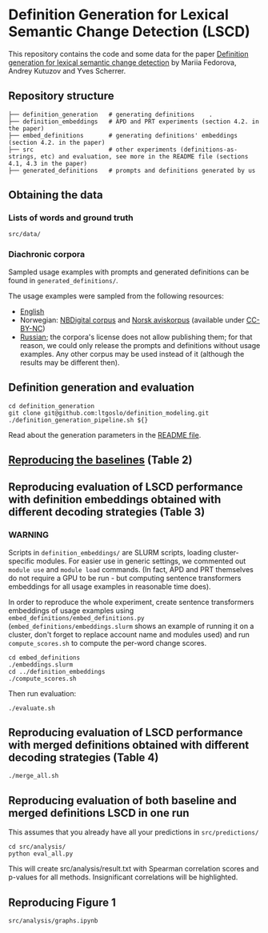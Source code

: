 # Definition Generation for Lexical Semantic Change Detection (LSCD)

This repository contains the code and some data for the paper [Definition generation for lexical semantic change detection](https://arxiv.org/abs/2406.14167) by Mariia Fedorova, Andrey Kutuzov and Yves Scherrer.

## Repository structure
    ├── definition_generation   # generating definitions    .
    ├── definition_embeddings   # APD and PRT experiments (section 4.2. in the paper)
    ├── embed_definitions       # generating definitions' embeddings (section 4.2. in the paper)
    ├── src                     # other experiments (definitions-as-strings, etc) and evaluation, see more in the README file (sections 4.1, 4.3 in the paper)
    ├── generated_definitions   # prompts and definitions generated by us

## Obtaining the data

### Lists of words and ground truth

```src/data/``` 

### Diachronic corpora

Sampled usage examples with prompts and generated definitions can be found in ```generated_definitions/```.

The usage examples were sampled from the following resources:

- [English](https://www.ims.uni-stuttgart.de/en/research/resources/corpora/sem-eval-ulscd-eng/)
- Norwegian: [NBDigital corpus](https://www.nb.no/sprakbanken/ressurskatalog/oai-nb-no-sbr-34/) and [Norsk aviskorpus](https://www.nb.no/sprakbanken/ressurskatalog/oai-nb-no-sbr-4/) (available under [CC-BY-NC](https://creativecommons.org/licenses/by-nc/4.0/))
- [Russian](https://ruscorpora.ru/new/en/corpora-usage.html); the corpora's license does not allow publishing them; for that reason, we could only release the prompts and definitions without usage examples. Any other corpus may be used instead of it (although the results may be different then).

## Definition generation and evaluation

```commandline
cd definition_generation
git clone git@github.com:ltgoslo/definition_modeling.git
./definition_generation_pipeline.sh ${}
```
Read about the generation parameters in the [README file](definition_generation/README.md).

## [Reproducing the baselines](https://github.com/ltgoslo/Definition-generation-for-LSCD/tree/main/src#reproducing-lesk-baselines) (Table 2)

## Reproducing evaluation of LSCD performance with definition embeddings obtained with different decoding strategies (Table 3)

### WARNING

Scripts in `definition_embeddings/` are SLURM scripts, loading cluster-specific modules. For easier use in generic settings, we commented out `module use` and `module load` commands.
(In fact, APD and PRT themselves do not require a GPU to be run - but computing sentence transformers embeddings for all usage examples in reasonable time does).

In order to reproduce the whole experiment, create sentence transformers embeddings of usage examples using `embed_definitions/embed_definitions.py` (`embed_definitions/embeddings.slurm` shows an example of running it on a cluster, don't forget to replace account name and modules used) and run `compute_scores.sh` to compute the per-word change scores.
```commandline
cd embed_definitions
./embeddings.slurm
cd ../definition_embeddings
./compute_scores.sh
```

Then run evaluation:

```commandline
./evaluate.sh
```

## Reproducing evaluation of LSCD performance with merged definitions obtained with different decoding strategies (Table 4)

```commandline
./merge_all.sh
```

## Reproducing evaluation of both baseline and merged definitions LSCD in one run

This assumes that you already have all your predictions in `src/predictions/`

```commandline
cd src/analysis/
python eval_all.py
```

This will create src/analysis/result.txt with Spearman correlation scores and p-values for all methods. Insignificant correlations will be highlighted.

## Reproducing Figure 1

`src/analysis/graphs.ipynb`

